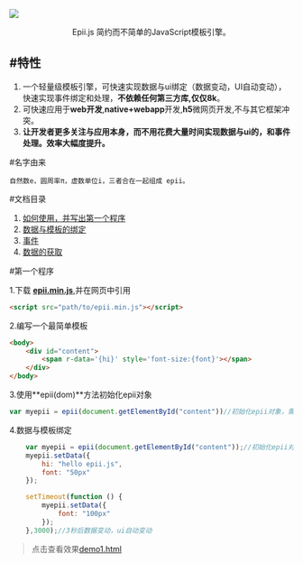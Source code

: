 ![](http://cdn.layui.com/upload/2016_10/168_1476644144774_50450.png)
<center> Epii.js 简约而不简单的JavaScript模板引擎。</center >

#特性
------
1. 一个轻量级模板引擎，可快速实现数据与ui绑定（数据变动，UI自动变动），快速实现事件绑定和处理，**不依赖任何第三方库,仅仅8k**。
2. 可快速应用于**web开发**,**native+webapp**开发,**h5**微网页开发,不与其它框架冲突。
3. **让开发者更多关注与应用本身，而不用花费大量时间实现数据与ui的，和事件处理。效率大幅度提升。**

#名字由来

```
自然数e，圆周率π，虚数单位i，三者合在一起组成 epii。
```
#文档目录
1. [如何使用，并写出第一个程序][install]
2. [数据与模板的绑定][bangding]
3. [事件][shijian]
4. [数据的获取][huoqu]

#第一个程序


1.下载 [**epii.min.js**][epiijslink],并在网页中引用

```html
<script src="path/to/epii.min.js"></script>
```
2.编写一个最简单模板

```html
<body>
	<div id="content">
		<span r-data='{hi}' style='font-size:{font}'></span>
	</div>
</body>
```

3.使用**epii(dom)**方法初始化epii对象

```javascript
var myepii = epii(document.getElementById("content"))//初始化epii对象，需要指定dom节点 可以是 document.body
```

4.数据与模板绑定

```javascript
    var myepii = epii(document.getElementById("content"));//初始化epii对象，需要指定dom节点 可以是 document.body
    myepii.setData({
        hi: "hello epii.js",
        font: "50px"
    });

    setTimeout(function () {
        myepii.setData({
            font: "100px"
        });
    },3000);//3秒后数据变动，ui自动变动

```
> 点击查看效果[demo1.html][demo1.html]






[install]:http://blog.csdn.net/guodongxiaren "我的博客"
[bangding]:http://blog.csdn.net/guodongxiaren "我的博客"
[shijian]:http://blog.csdn.net/guodongxiaren "我的博客"
[huoqu]:http://blog.csdn.net/guodongxiaren "我的博客"
[epiijslink]:http://blog.csdn.net/guodongxiaren "我的博客"
[demo1.html]:http://blog.csdn.net/guodongxiaren "我的博客"
